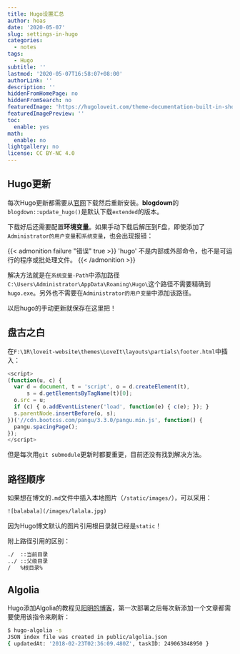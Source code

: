 ```yaml
---
title: Hugo设置汇总
author: hoas
date: '2020-05-07'
slug: settings-in-hugo
categories:
  - notes
tags:
  - Hugo
subtitle: ''
lastmod: '2020-05-07T16:58:07+08:00'
authorLink: ''
description: ''
hiddenFromHomePage: no
hiddenFromSearch: no
featuredImage: 'https://hugoloveit.com/theme-documentation-built-in-shortcodes/featured-image.png'
featuredImagePreview: ''
toc:
  enable: yes
math:
  enable: no
lightgallery: no
license: CC BY-NC 4.0
---
```


## Hugo更新

每次Hugo更新都需要从[官网](https://github.com/gohugoio/hugo/releases)下载然后重新安装。**blogdown**的`blogdown::update_hugo()`是默认下载`extended`的版本。

下载好后还需要配置**环境变量**。如果手动下载后解压到F盘，即使添加了`Administrator的用户变量`和`系统变量`，也会出现报错：

<!--more-->

{{< admonition failure "错误" true >}}
'hugo' 不是内部或外部命令，也不是可运行的程序或批处理文件。
{{< /admonition >}}



解决方法就是在`系统变量-Path`中添加路径`C:\Users\Administrator\AppData\Roaming\Hugo\`这个路径不需要精确到`hugo.exe`。另外也不需要在`Administrator的用户变量`中添加该路径。

以后hugo的手动更新就保存在这里把！

## 盘古之白

在`F:\1R\loveit-website\themes\LoveIt\layouts\partials\footer.html`中插入：

```js
<script>
(function(u, c) {
  var d = document, t = 'script', o = d.createElement(t),
      s = d.getElementsByTagName(t)[0];
  o.src = u;
  if (c) { o.addEventListener('load', function(e) { c(e); }); }
  s.parentNode.insertBefore(o, s);
})('//cdn.bootcss.com/pangu/3.3.0/pangu.min.js', function() {
  pangu.spacingPage();
});
</script>
```

但是每次用`git submodule`更新时都要重更，目前还没有找到解决方法。

## 路径顺序

如果想在博文的`.md`文件中插入本地图片（`/static/images/`），可以采用：

```cmd
![balabala](/images/lalala.jpg)
```

因为Hugo博文默认的图片引用根目录就已经是`static`！

附上路径引用的区别：

```cmd
./  ::当前目录
../ ::父级目录
/   %根目录%
```

## Algolia

Hugo添加Algolia的教程见[阳明的博客](https://www.qikqiak.com/post/hugo-integrated-algolia-search/)，第一次部署之后每次新添加一个文章都需要使用该指令来刷新：

```bash
$ hugo-algolia -s
JSON index file was created in public/algolia.json
{ updatedAt: '2018-02-23T02:36:09.480Z', taskID: 249063848950 }
```


